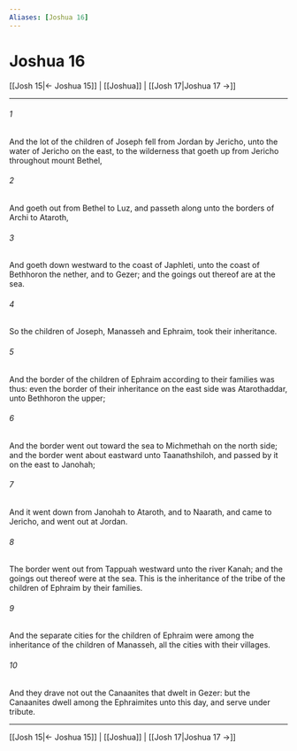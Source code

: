 ```yaml
---
Aliases: [Joshua 16]
---
```

# Joshua 16

[[Josh 15|← Joshua 15]] | [[Joshua]] | [[Josh 17|Joshua 17 →]]
***



###### 1 
And the lot of the children of Joseph fell from Jordan by Jericho, unto the water of Jericho on the east, to the wilderness that goeth up from Jericho throughout mount Bethel, 

###### 2 
And goeth out from Bethel to Luz, and passeth along unto the borders of Archi to Ataroth, 

###### 3 
And goeth down westward to the coast of Japhleti, unto the coast of Bethhoron the nether, and to Gezer; and the goings out thereof are at the sea. 

###### 4 
So the children of Joseph, Manasseh and Ephraim, took their inheritance. 

###### 5 
And the border of the children of Ephraim according to their families was thus: even the border of their inheritance on the east side was Atarothaddar, unto Bethhoron the upper; 

###### 6 
And the border went out toward the sea to Michmethah on the north side; and the border went about eastward unto Taanathshiloh, and passed by it on the east to Janohah; 

###### 7 
And it went down from Janohah to Ataroth, and to Naarath, and came to Jericho, and went out at Jordan. 

###### 8 
The border went out from Tappuah westward unto the river Kanah; and the goings out thereof were at the sea. This is the inheritance of the tribe of the children of Ephraim by their families. 

###### 9 
And the separate cities for the children of Ephraim were among the inheritance of the children of Manasseh, all the cities with their villages. 

###### 10 
And they drave not out the Canaanites that dwelt in Gezer: but the Canaanites dwell among the Ephraimites unto this day, and serve under tribute.

***
[[Josh 15|← Joshua 15]] | [[Joshua]] | [[Josh 17|Joshua 17 →]]
